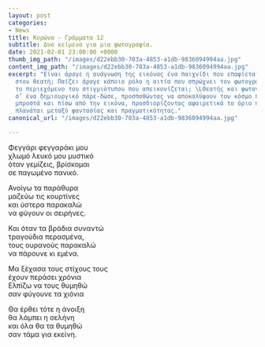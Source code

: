 ```yaml
---
layout: post
categories:
- News
title: Κορώνα - Γράμματα 12
subtitle: Δυο κείμενα για μια φωτογραφία.
date: 2021-02-01 23:00:00 +0000
thumb_img_path: "/images/d22ebb30-703a-4853-a1db-9836094994aa.jpg"
content_img_path: "/images/d22ebb30-703a-4853-a1db-9836094994aa.jpg"
excerpt: "Είναι άραγε η ανάγνωση της εικόνας ένα παιχνίδι που επαφίεται αποκλειστικά
  στον θεατή; Παίζει άραγε κάποιο ρόλο η αιτία που σπρώχνει τον φωτογράφο να επιλέξει
  το περιεχόμενο του στιγμιότυπου που απεικονίζεται; \LΘεατής και φωτογράφος συνευρίσκονται
  σ’ ένα δημιουργικό πάρε-δώσε, προσπαθώντας να αποκαλύψουν τον κόσμο που υπάρχει
  μπροστά και πίσω από την εικόνα, προσδιορίζοντας αφαιρετικά το όριο που μπορεί να
  πλανάται μεταξύ φαντασίας και πραγματικότητας."
canonical_url: "/images/d22ebb30-703a-4853-a1db-9836094994aa.jpg"

---
```

Φεγγάρι φεγγαράκι μου  
χλωμό λευκό μου μυστικό  
όταν γεμίζεις, βρίσκομαι  
σε παγωμένο πανικό.

Ανοίγω τα παράθυρα  
μαζεύω τις κουρτίνες  
και ύστερα παρακαλώ  
να φύγουν οι σειρήνες.

Και όταν τα βράδια συναντώ  
τραγούδια περασμένα,  
τους ουρανούς παρακαλώ  
να πάρουνε κι εμένα.

Μα ξέχασα τους στίχους τους  
έχουν περάσει χρόνια  
Ελπίζω να τους θυμηθώ  
σαν φύγουνε τα χιόνια

Θα έρθει τότε η άνοιξη  
θα λάμπει η σελήνη  
και όλα θα τα θυμηθώ  
σαν τάμα για εκείνη.